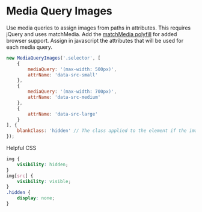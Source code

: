 Media Query Images
==================

Use media queries to assign images from paths in attributes. This requires jQuery and uses matchMedia. Add the [matchMedia polyfill](https://github.com/paulirish/matchMedia.js/) for added browser support. Assign in javascript the attributes that will be used for each media query.

```js
new MediaQueryImages('.selector', [
    {
        mediaQuery: '(max-width: 500px)',
        attrName: 'data-src-small'
    },
    {
        mediaQuery: '(max-width: 700px)',
        attrName: 'data-src-medium'
    },
    {
        attrName: 'data-src-large'
    }
], {
    blankClass: 'hidden' // The class applied to the element if the image is blank.
});
```

Helpful CSS
```css
img {
    visibility: hidden;
}
img[src] {
    visibility: visible;
}
.hidden {
    display: none;
}
```
